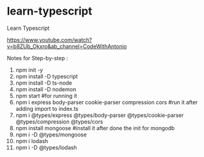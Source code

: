 # learn-typescript
Learn Typescript 

https://www.youtube.com/watch?v=b8ZUb_Okxro&ab_channel=CodeWithAntonio

Notes for Step-by-step : 
1. npm init -y
2. npm install -D typescript
3. npm install -D ts-node
4. npm install -D nodemon
5. npm start #for running it
6. npm i express body-parser cookie-parser compression cors  #run it after adding import to index.ts
7. npm i @types/express @types/body-parser @types/cookie-parser @types/compression @types/cors
8. npm install mongoose #install it after done the init for mongodb
9. npm i -D @types/mongoose
10. npm i lodash
11. npm i -D  @types/lodash
